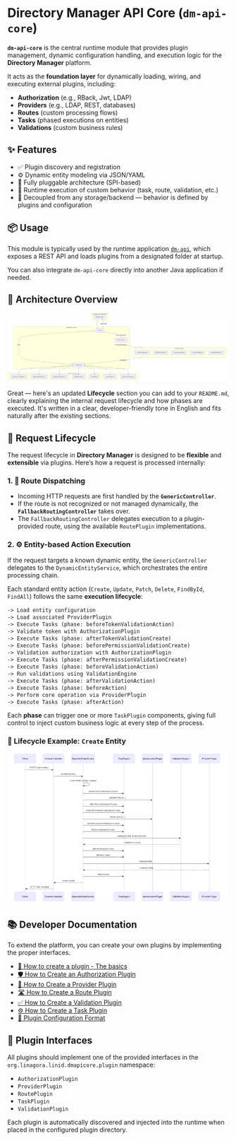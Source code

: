 # Directory Manager API Core (`dm-api-core`)

**`dm-api-core`** is the central runtime module that provides plugin management, dynamic configuration handling, and
execution logic for the **Directory Manager** platform.

It acts as the **foundation layer** for dynamically loading, wiring, and executing external plugins, including:

* **Authorization** (e.g., RBack, Jwt, LDAP)
* **Providers** (e.g., LDAP, REST, databases)
* **Routes** (custom processing flows)
* **Tasks** (phased executions on entities)
* **Validations** (custom business rules)

## ✨ Features

* ✅ Plugin discovery and registration
* ⚙️ Dynamic entity modeling via JSON/YAML
* 🧩 Fully pluggable architecture (SPI-based)
* 🚀 Runtime execution of custom behavior (task, route, validation, etc.)
* 🔄 Decoupled from any storage/backend — behavior is defined by plugins and configuration

## 📦 Usage

This module is typically used by the runtime application [`dm-api`](../dm-api/README.md), which exposes a REST API and
loads plugins from a designated folder at startup.

You can also integrate `dm-api-core` directly into another Java application if needed.

## 🧱 Architecture Overview

![Architecture Diagram](docs/architecture.png)

Great — here's an updated **Lifecycle** section you can add to your `README.md`, clearly explaining the internal request
lifecycle and how phases are executed. It's written in a clear, developer-friendly tone in English and fits naturally
after the existing sections.

## 🔄 Request Lifecycle

The request lifecycle in **Directory Manager** is designed to be **flexible** and **extensible** via plugins. Here’s how
a request is processed internally:

### 1. 🔁 Route Dispatching

* Incoming HTTP requests are first handled by the **`GenericController`**.
* If the route is not recognized or not managed dynamically, the **`FallbackRoutingController`** takes over.
* The `FallbackRoutingController` delegates execution to a plugin-provided route, using the available `RoutePlugin`
  implementations.

### 2. ⚙️ Entity-based Action Execution

If the request targets a known dynamic entity, the `GenericController` delegates to the `DynamicEntityService`, which
orchestrates the entire processing chain.

Each standard entity action (`Create`, `Update`, `Patch`, `Delete`, `FindById`, `FindAll`) follows the same **execution
lifecycle**:

```text
-> Load entity configuration
-> Load associated ProviderPlugin
-> Execute Tasks (phase: beforeTokenValidationAction)
-> Validate token with AuthorizationPlugin
-> Execute Tasks (phase: afterTokenValidationCreate)
-> Execute Tasks (phase: beforePermissionValidationCreate)
-> Validation authorization with AuthorizationPlugin
-> Execute Tasks (phase: afterPermissionValidationCreate)
-> Execute Tasks (phase: beforeValidationAction)
-> Run validations using ValidationEngine
-> Execute Tasks (phase: afterValidationAction)
-> Execute Tasks (phase: beforeAction)
-> Perform core operation via ProviderPlugin
-> Execute Tasks (phase: afterAction)
```

Each **phase** can trigger one or more `TaskPlugin` components, giving full control to inject custom business logic at
every step of the process.

### 🧪 Lifecycle Example: `Create` Entity

![Entity Lifecycle Diagram](docs/lifecycle-example.png)

## 📚 Developer Documentation

To extend the platform, you can create your own plugins by implementing the proper interfaces.

* [📄 How to create a plugin - The basics](docs/plugins/how-to-create-a-plugin.md)
* [🛡️ How to Create an Authorization Plugin](./docs/plugins/create-authorization-plugin.md)
* [🔌 How to Create a Provider Plugin](./docs/plugins/create-provider-plugin.md)
* [🛣️ How to Create a Route Plugin](./docs/plugins/create-route-plugin.md)
* [✅ How to Create a Validation Plugin](./docs/plugins/create-validation-plugin.md)
* [⚙️ How to Create a Task Plugin](./docs/plugins/create-task-plugin.md)
* [📖 Plugin Configuration Format](./docs/configuration-format.md)

## 📂 Plugin Interfaces

All plugins should implement one of the provided interfaces in the `org.linagora.linid.dmapicore.plugin` namespace:

* `AuthorizationPlugin`
* `ProviderPlugin`
* `RoutePlugin`
* `TaskPlugin`
* `ValidationPlugin`

Each plugin is automatically discovered and injected into the runtime when placed in the configured plugin directory.
